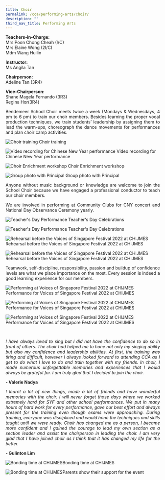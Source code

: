 ```yaml
---
title: Choir
permalink: /cca/performing-arts/choir/
description: ""
third_nav_title: Performing Arts
---
```

**Teachers-in-Charge:** <br>
Mrs Poon Chong Cheah (I/C) <br>
Mrs Elaine Wong (2I/C) <br>
Mdm Wang Huilin

**Instructor:** <br>
Ms Angila Tan

**Chairperson:** <br>
Adeline Tan (3R4)

**Vice-Chairperson:** <br>
Shane Magela Fernando (3R3)<br>
Regina Hor(3R4)


<p style="text-align:justify">Bendemeer School Choir meets twice a week (Mondays & Wednesdays, 4 pm to 6 pm) to train our choir members. Besides learning the proper vocal production techniques, we train students’ leadership by assigning them to lead the warm-ups, choreograph the dance movements for performances and plan choir camp activities.  </p>

![Choir training](/images/Cca/cca-choir2022n-01.jpg)
Choir training

![Video recording for Chinese New Year performance](/images/Cca/cca-choir2022n-02.jpg)
Video recording for Chinese New Year performance

![Choir Enrichment workshop](/images/Cca/cca-choir2022n-03.jpg)
Choir Enrichment workshop

![Group photo with Principal](/images/Cca/cca-choir2022n-04.jpg)
Group photo with Principal



<p style="text-align:justify">Anyone without music background or knowledge are welcome to join the School Choir because we have engaged a professional conductor to teach our choir members. </p>

<p style="text-align:justify">We are involved in performing at Community Clubs for CNY concert and National Day Observance Ceremony yearly. </p>

![Teacher's Day Performance](/images/Cca/cca-choir2022n-05.jpg)
Teacher's Day Celebrations

![Teacher's Day Performance](/images/Cca/cca-choir2022n-06.jpg)
Teacher's Day Celebrations

![Rehearsal before the Voices of Singapore Festival 2022 at CHIJMES](/images/Cca/cca-choir2022n-07.jpg)
Rehearsal before the Voices of Singapore Festival 2022 at CHIJMES

![Rehearsal before the Voices of Singapore Festival 2022 at CHIJMES](/images/Cca/cca-choir2022n-08.jpg)
Rehearsal before the Voices of Singapore Festival 2022 at CHIJMES


<p style="text-align:justify">Teamwork, self-discipline, responsibility, passion and buildup of confidence levels are what we place importance on the most.  Every session is indeed a good learning experience for our members. </p>


![Performing at Voices of Singapore Festival 2022 at CHIJMES](/images/Cca/cca-choir2022n-09.jpg)
Performance for Voices of Singapore Festival 2022 at CHIJMES

![Performing at Voices of Singapore Festival 2022 at CHIJMES](/images/Cca/cca-choir2022n-10.jpg)
Performance for Voices of Singapore Festival 2022 at CHIJMES

![Performing at Voices of Singapore Festival 2022 at CHIJMES](/images/Cca/cca-choir2022n-11.jpg)
Performance for Voices of Singapore Festival 2022 at CHIJMES




<br>


<p style="text-align:justify; font-style:italic">I have always loved to sing but I did not have the confidence to do so in front of others. The choir had helped me to hone not only my singing ability but also my confidence and leadership abilities. At first, the training was tiring and difficult, however I always looked forward to attending CCA as I get to do what I love to do and train together with my friends. In choir, I made numerous unforgettable memories and experiences that I would always be grateful for. I am truly glad that I decided to join the choir. </p>

**- Valerie Nadya**

<p style="text-align:justify; font-style:italic">I learnt a lot of new things, made a lot of friends and have wonderful memories with the choir. I will never forget those days where we worked extremely hard for SYF and other school performances. We put in many hours of hard work for every performance, gave our best effort and always present for the training even though exams were approaching. During training, everyone was disciplined and would hone the techniques and skills taught until we were ready. Choir has changed me as a person, I became more confident and I gained the courage to lead my own section as a section leader and assist the chairperson in leading the choir. I am very glad that I have joined choir as I think that it has changed my life for the better.</p>

**- Gulinton Lim**

![Bonding time at CHIJMES](/images/Cca/cca-choir2022n-12.jpg)Bonding time at CHIJMES

![Bonding time at CHIJMES](/images/Cca/cca-choir2022n-13.jpg)Parents show their support for the event